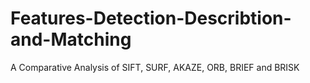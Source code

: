 # Features-Detection-Describtion-and-Matching
A Comparative Analysis of SIFT, SURF, AKAZE, ORB, BRIEF and BRISK
